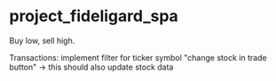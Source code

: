 # project_fideligard_spa
Buy low, sell high.

Transactions:
  implement filter for ticker symbol
  "change stock in trade button" -> this should also update stock data